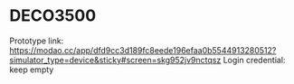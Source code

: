 # DECO3500

Prototype link: https://modao.cc/app/dfd9cc3d189fc8eede196efaa0b5544913280512?simulator_type=device&sticky#screen=skg952jv9nctqsz
Login credential: keep empty

